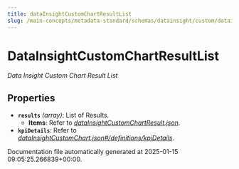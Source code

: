 ```yaml
---
title: dataInsightCustomChartResultList
slug: /main-concepts/metadata-standard/schemas/datainsight/custom/datainsightcustomchartresultlist
---
```


# DataInsightCustomChartResultList

*Data Insight Custom Chart Result List*

## Properties

- **`results`** *(array)*: List of Results.
  - **Items**: Refer to *[dataInsightCustomChartResult.json](#taInsightCustomChartResult.json)*.
- **`kpiDetails`**: Refer to *[dataInsightCustomChart.json#/definitions/kpiDetails](#taInsightCustomChart.json#/definitions/kpiDetails)*.


Documentation file automatically generated at 2025-01-15 09:05:25.266839+00:00.

